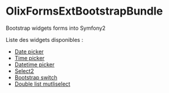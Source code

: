 OlixFormsExtBootstrapBundle
===========================

Bootstrap widgets forms into Symfony2

Liste des widgets disponibles :
- [Date picker](Resources/doc/datepicker.md)
- [Time picker](Resources/doc/timepicker.md)
- [Datetime picker](Resources/doc/datetimepicker.md)
- [Select2](Resources/doc/select2.md)
- [Bootstrap switch](Resources/doc/switch.md)
- [Double list mutliselect](Resources/doc/doublelist.md)
